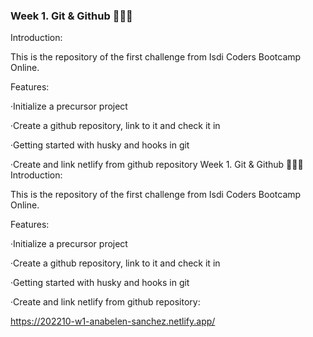 ### Week 1. Git & Github 👩🏽‍💻

Introduction:

This is the repository of the first challenge from Isdi Coders Bootcamp Online.

Features:

·Initialize a precursor project

·Create a github repository, link to it and check it in

·Getting started with husky and hooks in git

·Create and link netlify from github repository
Week 1. Git & Github 👩🏽‍💻
Introduction:

This is the repository of the first challenge from Isdi Coders Bootcamp Online.

Features:

·Initialize a precursor project

·Create a github repository, link to it and check it in

·Getting started with husky and hooks in git

·Create and link netlify from github repository:

https://202210-w1-anabelen-sanchez.netlify.app/

